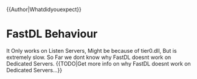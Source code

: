 {{Author|Whatdidyouexpect}}
# FastDL Behaviour

It Only works on Listen Servers, Might be because of tier0.dll, But is extremely slow.
So Far we dont know why FastDL doesnt work on Dedicated Servers.
{{TODO|Get more info on why FastDL doesnt work on Dedicated Servers...}}
